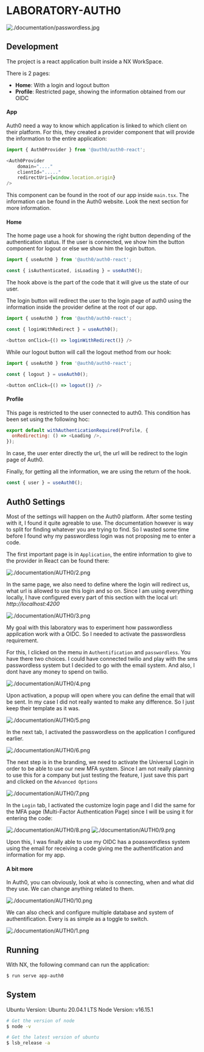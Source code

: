 # LABORATORY-AUTH0

![./documentation/passwordless.jpg](./documentation/passwordless.jpg)


## Development

The project is a react application built inside a NX WorkSpace.

There is 2 pages:

- **Home**: With a login and logout button
- **Profile**: Restricted page, showing the information obtained from our OIDC

#### App

Auth0 need a way to know which application is linked to which client on their platform. For this, they created a provider component that will provide the information to the entire application:

```js
import { Auth0Provider } from '@auth0/auth0-react';

<Auth0Provider
    domain="...."
    clientId="....."
    redirectUri={window.location.origin}
/>
```

This component can be found in the root of our app inside `main.tsx`. The information can be found in the Auth0 website. Look the next section for more information.

#### Home

The home page use a hook for showing the right button depending of the authentication status. If the user is connected, we show him the button component for logout or else we show him the login button. 

```js
import { useAuth0 } from '@auth0/auth0-react';

const { isAuthenticated, isLoading } = useAuth0();
```

The hook above is the part of the code that it will give us the state of our user.

The login button will redirect the user to the login page of auth0 using the information inside the provider define at the root of our app.

```js
import { useAuth0 } from '@auth0/auth0-react';

const { loginWithRedirect } = useAuth0();

<button onClick={() => loginWithRedirect()} />
```

While our logout button will call the logout method from our hook:

```js
import { useAuth0 } from '@auth0/auth0-react';

const { logout } = useAuth0();

<button onClick={() => logout()} />
```

#### Profile

This page is restricted to the user connected to auth0. This condition has been set using the following hoc:

```js
export default withAuthenticationRequired(Profile, {
  onRedirecting: () => <Loading />,
});
```

In case, the user enter directly the url, the url will be redirect to the login page of Auth0.

Finally, for getting all the information, we are using the return of the hook.

```js
const { user } = useAuth0();
```


## Auth0 Settings

Most of the settings will happen on the Auth0 platform. After some testing with it, I found it quite agreable to use. The documentation however is way to split for finding whatever you are trying to find. So I wasted some time before I found why my passwordless login was not proposing me to enter a code.


The first important page is in `Application`, the entire information to give to the provider in React can be found there:

![./documentation/AUTH0/2.png](./documentation/AUTH0/2.png)

In the same page, we also need to define where the login will redirect us, what url is allowed to use this login and so on. Since I am using everything locally, I have configured every part of this section with the local url: *http://localhost:4200*

![./documentation/AUTH0/3.png](./documentation/AUTH0/3.png)

My goal with this laboratory was to experiment how passwordless appilcation work with a OIDC. So I needed to activate the passwordless requirement.

For this, I clicked on the menu in `Authentification` and `passwordless`. You have there two choices. I could have connected twilio and play with the sms passwordless system but I decided to go with the email system. And also, I dont have any money to spend on twilio.

![./documentation/AUTH0/4.png](./documentation/AUTH0/4.png)

Upon activation, a popup will open where you can define the email that will be sent. In my case I did not really wanted to make any difference. So I just keep their template as it was.

![./documentation/AUTH0/5.png](./documentation/AUTH0/5.png)

In the next tab, I activated the passwordless on the application I configured earlier.

![./documentation/AUTH0/6.png](./documentation/AUTH0/6.png)

The next step is in the branding, we need to activate the Universal Login in order to be able to use our new MFA system. Since I am not really planning to use this for a company but just testing the feature, I just save this part and clicked on the `Advanced Options`

![./documentation/AUTH0/7.png](./documentation/AUTH0/7.png)

In the `Login` tab, I activated the customize login page and I did the same for the MFA page (Multi-Factor Authentication Page) since I will be using it for entering the code:

![./documentation/AUTH0/8.png](./documentation/AUTH0/8.png)
![./documentation/AUTH0/9.png](./documentation/AUTH0/9.png)

Upon this, I was finally able to use my OIDC has a poasswordless system using the email for receiving a code giving me the authentification and information for my app.
#### A bit more

In Auth0, you can obviously, look at who is connecting, when and what did they use. We can change anything related to them.

![./documentation/AUTH0/10.png](./documentation/AUTH0/10.png)

We can also check and configure multiple database and system of authentification. Every is as simple as a toggle to switch.

![./documentation/AUTH0/1.png](./documentation/AUTH0/1.png)
## Running

With NX, the following command can run the application:

```bash
$ run serve app-auth0
```

## System

Ubuntu Version: Ubuntu 20.04.1 LTS
Node Version: v16.15.1

```bash
# Get the version of node
$ node -v

# Get the latest version of ubuntu
$ lsb_release -a
```

